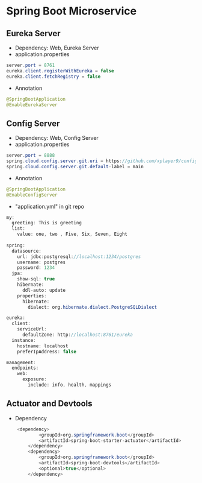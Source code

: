 # Spring Boot Microservice

## Eureka Server
- Dependency: Web, Eureka Server
- application.properties
```Java
server.port = 8761
eureka.client.registerWithEureka = false
eureka.client.fetchRegistry = false
```
- Annotation
```Java
@SpringBootApplication
@EnableEurekaServer
```

## Config Server
- Dependency: Web, Config Server
- application.properties
```Java
server.port = 8888
spring.cloud.config.server.git.uri = https://github.com/xplayer9/config-repo
spring.cloud.config.server.git.default-label = main
```
- Annotation
```Java
@SpringBootApplication
@EnableConfigServer
```
- "application.yml" in git repo
```Java
my:
  greeting: This is greeting
  list:
    value: one, two , Five, Six, Seven, Eight
  
spring:
  datasource:
    url: jdbc:postgresql://localhost:1234/postgres
    username: postgres
    password: 1234
  jpa:
    show-sql: true
    hibernate:
      ddl-auto: update
    properties:
      hibernate:
        dialect: org.hibernate.dialect.PostgreSQLDialect

eureka:
  client:
    serviceUrl:
      defaultZone: http://localhost:8761/eureka
  instance:
    hostname: localhost
    preferIpAddress: false

management:
  endpoints:
    web:
      exposure:
        include: info, health, mappings
```

## Actuator and Devtools
- Dependency
```Java
    <dependency>
		    <groupId>org.springframework.boot</groupId>
		    <artifactId>spring-boot-starter-actuator</artifactId>
		</dependency>
		<dependency>
			<groupId>org.springframework.boot</groupId>
			<artifactId>spring-boot-devtools</artifactId>
			<optional>true</optional>
		</dependency>
```











